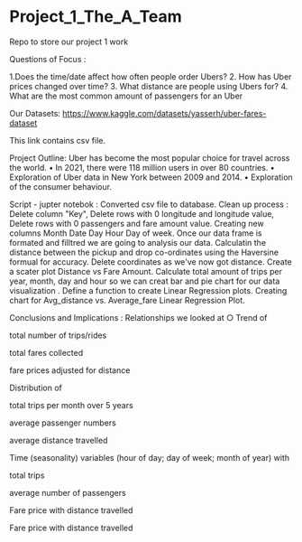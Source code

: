 # Project_1_The_A_Team
Repo to store our project 1 work   




Questions of Focus : 

1.Does the time/date affect how often people order Ubers?
2. How has Uber prices changed over time?
3. What distance are people using Ubers for?
4. What are the most common amount of passengers for an Uber

Our Datasets:
https://www.kaggle.com/datasets/yasserh/uber-fares-dataset

This link contains  csv file.

Project Outline:
Uber has become the most popular choice for travel across the
world.
•
In 2021, there were 118 million users in over 80 countries.
•
Exploration of Uber data in New York between 2009 and 2014.
•
Exploration of the consumer behaviour.

Script - jupter notebok : 
Converted csv file to database.
Clean up process : Delete column "Key", Delete rows  with 0 longitude and longitude value, Delete rows  with 0 passengers and fare amount value.
Creating new columns Month Date Day Hour Day of week.
Once our data frame is formated and filltred we are going to analysis our data.
Calculatin the distance between the pickup and drop co-ordinates using the Haversine formual for accuracy.
Delete coordinates as we've now got distance.
Create a scater plot Distance vs Fare Amount.
Calculate total amount of trips per year, month, day and hour so we can creat bar and pie chart for our data visualization .
Define a function to create Linear Regression plots.
Creating chart for Avg_distance vs. Average_fare Linear Regression Plot. 

Conclusions and Implications :
Relationships we looked at
○
Trend of


total number of trips/rides


total fares collected


fare prices adjusted for distance


Distribution of


total trips per month over 5 years


average passenger numbers


average distance travelled


Time (seasonality) variables (hour of day; day of week; month of year) with


total trips


average number of passengers


Fare price with distance travelled


Fare price with distance travelled

